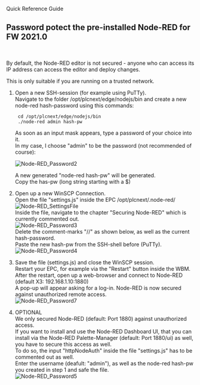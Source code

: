  Quick Reference Guide<br>
 

## Password potect the pre-installed Node-RED for FW 2021.0
<br>

By default, the Node-RED editor is not secured - anyone who can access its IP address can access the editor and deploy changes. <br>

This is only suitable if you are running on a trusted network. <br>

1. Open a new SSH-session (for example using PuTTy). <br>
Navigate to the folder /opt/plcnext/edge/nodejs/bin and create a new node-red hash-password using this commands: <br>


        cd /opt/plcnext/edge/nodejs/bin
        ./node-red admin hash-pw
    
    As soon as an input mask appears, type a password of your choice into it. <br>
    In my case, I choose "admin" to be the password (not recommended of course): <br>
    
    ![Node-RED_Password2](../images/Node-RED_Password2.jpg) <br>

    A new generated "node-red hash-pw" will be generated. <br>
    Copy the has-pw (long string starting with a $) <br>
    
    
2. Open up a new WinSCP Connection. <br>
Open the file "settings.js" inside the EPC /opt/plcnext/.node-red/ <br>
![Node-RED_SettingsFile](../images/Node-RED_Password1.JPG) <br>
Inside the file, navigate to the chapter "Securing Node-RED" which is currently commented out. <br>
![Node-RED_Password3](../images/Node-RED_Password3.jpg) <br>
Delete the comment-marks "//" as shown below, as well as the current hash-password. <br>
Paste the new hash-pw from the SSH-shell before (PuTTy). <br>
![Node-RED_Password4](../images/Node-RED_Password4.jpg) <br>

3. Save the file (settings.js) and close the WinSCP session. <br>
Restart your EPC, for example via the "Restart" button inside the WBM. <br>
After the restart, open up a web-browser and connect to Node-RED (default X3: 192.168.1.10:1880) <br>
A pop-up will appear asking for a log-in. Node-RED is now secured against unauthorized remote access. <br>
![Node-RED_Password7](../images/Node-RED_Password7.jpg) <br>

4. OPTIONAL <br>
We only secured Node-RED (default: Port 1880) against unauthorized access. <br>
If you want to install and use the Node-RED Dashboard UI, that you can install via the Node-RED Palette-Manager (default: Port 1880/ui) as well, you have to secure this access as well. <br>
To do so, the input "httpNodeAuth" inside the file "settings.js" has to be commented out as well. <br>
Enter the username (deafult: "admin"), as well as the node-red hash-pw you created in step 1 and safe the file. <br>
![Node-RED_Password5](../images/Node-RED_Password5.jpg) <br>